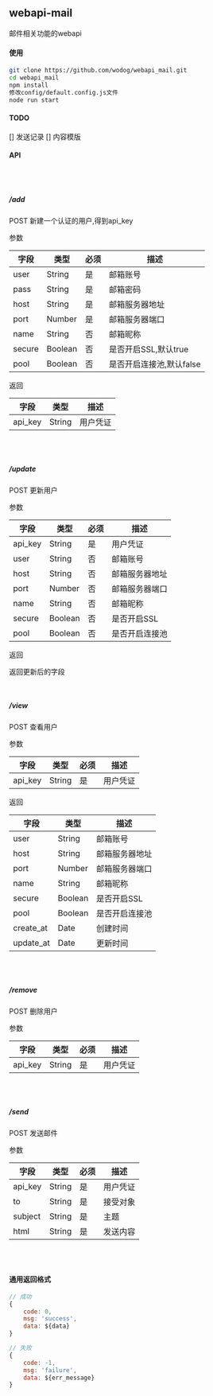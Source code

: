 ## webapi-mail

邮件相关功能的webapi

#### 使用 

```bash
git clone https://github.com/wodog/webapi_mail.git
cd webapi_mail
npm install
修改config/default.config.js文件
node run start
```

#### TODO

[] 发送记录
[] 内容模版

#### API

<br>
<br>

##### /add  
POST  新建一个认证的用户,得到api_key

参数

字段 | 类型 | 必须| 描述
--- | ---- | ----| ----
user | String | 是 | 邮箱账号
pass | String | 是 | 邮箱密码
host | String | 是 | 邮箱服务器地址
port | Number | 是 | 邮箱服务器端口
name | String | 否 | 邮箱昵称
secure | Boolean | 否 | 是否开启SSL,默认true
pool | Boolean | 否 | 是否开启连接池,默认false

返回

字段 | 类型 | 描述 
---- | --- | ----
api_key | String | 用户凭证

<br>
<br>


##### /update  
POST  更新用户

参数

字段 | 类型 | 必须 | 描述
--- | --- | --- | ---
api_key | String | 是 | 用户凭证
user | String | 否 | 邮箱账号
host | String | 否 | 邮箱服务器地址
port | Number | 否 | 邮箱服务器端口
name | String | 否 | 邮箱昵称
secure | Boolean | 否 | 是否开启SSL
pool | Boolean | 否 | 是否开启连接池

返回

返回更新后的字段

<br>

##### /view  
POST  查看用户

参数

字段 | 类型 | 必须 | 描述
--- | ---- | --- | ---
api_key | String | 是 | 用户凭证

返回

字段 | 类型 | 描述
--- | ---- | ---
user | String | 邮箱账号
host | String | 邮箱服务器地址
port | Number | 邮箱服务器端口
name | String | 邮箱昵称
secure | Boolean | 是否开启SSL
pool | Boolean | 是否开启连接池
create_at | Date | 创建时间
update_at | Date | 更新时间


<br>
<br>

##### /remove 
POST 删除用户

参数

字段 | 类型 | 必须 | 描述
--- | ---- | --- | ---
api_key | String | 是 | 用户凭证

<br>
<br>

##### /send  
POST  发送邮件 

参数

字段 | 类型 | 必须 | 描述
--- | ---- | ---- |----
api_key | String | 是 |  用户凭证
to | String | 是 | 接受对象
subject | String | 是 | 主题
html | String | 是 | 发送内容

<br>
<br>

#### 通用返回格式

```js
// 成功
{
	code: 0,
	msg: 'success',
	data: ${data}
}

// 失败
{
	code: -1,
	msg: 'failure',
	data: ${err_message}
}
```
